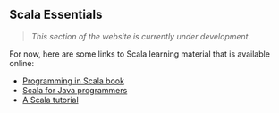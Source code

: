 ## Scala Essentials

> *This section of the website is currently under development*.

For now, here are some links to Scala learning material that is available online:

* [Programming in Scala book](https://www.artima.com/pins1ed/)
* [Scala for Java programmers](https://docs.scala-lang.org/tutorials/scala-for-java-programmers.html)
* [A Scala tutorial](https://docs.scala-lang.org/tutorials/)
